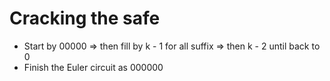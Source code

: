 # Cracking the safe
- Start by 00000 => then fill by k - 1 for all suffix => then k - 2 until back to 0
- Finish the Euler circuit as 000000
